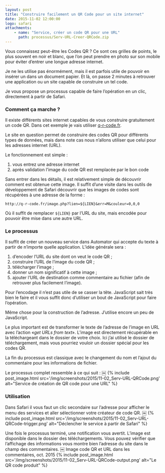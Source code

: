 ```yaml
---
layout: post
title: "Construire facilement un QR Code pour un site internet"
date: 2015-11-02 12:00:00
logo: safari
attachments:
    - name: "Service, créer un code QR pour une URL"
      path: processus/Serv-URL-Creer-QRCode.zip
---
```


Vous connaissez peut-être les Codes QR ? 
Ce sont ces grilles de points, le plus souvent en noir et blanc, 
que l’on peut prendre en photo sur son mobile pour éviter d’entrer une 
longue adresse internet.

Je ne les utilise pas énormément, mais il est parfois utile de pouvoir en 
insérer un dans un document papier. 
Et là, on passe 2 minutes à retrouver une application ou un site capable 
de construire un tel code.

Je vous propose un processus capable de faire l’opération en un clic, 
directement à partir de Safari.

### Comment ça marche ?

Il existe différents sites internet capables de vous construire gratuitement 
un code QR. Dans cet exemple je vais utiliser [q-r-code.fr](http://q-r-code.fr/).

Le site en question permet de construire des codes QR pour différents types de 
données, mais dans note cas nous n’allons utiliser que celui pour les adresses 
internet (URL).

Le fonctionnement est simple :

1. vous entrez une adresse internet
2. après validation l’image du code QR est remplacée par le bon code

Sans entrer dans les détails, il est relativement simple de découvrir comment est obtenue cette image. Il suffit d’une visite dans les outils de développement de Safari découvrir que les images de codes sont récupérées à une adresse de la forme :

```
http://q-r-code.fr/image.php?lien=${LIEN}&err=M&couleur=0,0,0
```

Où il suffit de remplacer `${LIEN}` par l’URL du site, mais encodée pour 
pouvoir être mise dans une autre URL.

### Le processus

Il suffit de créer un nouveau service dans Automator qui accepte du texte à
partir de n’importe quelle application.
L’idée générale sera :

1. d’encoder l’URL du site dont on veut le code QR ;
2. construire l’URL de l’image du code QR ;
3. télécharger l’image ;
4. donner un nom significatif à cette image ;
5. ajouter l’URL de destination comme commentaire au fichier (afin de retrouver 
    plus facilement l’image).

Pour l’encodage il n’est pas utile de se casser la tête. 
JavaScript sait très bien le faire et il vous suffit donc d’utiliser un bout de 
JavaScript pour faire l’opération.

Même chose pour la construction de l’adresse. 
J’utilise encore un peu de JavaScript.

Le plus important est de transformer le texte de l’adresse de l’image en 
URL avec l’action «*get URLs from text*». 
L’image est directement récupérable en la téléchargeant dans le dossier de 
votre choix. Ici j’ai utilisé le dossier de téléchargement, mais vous pourriez 
vouloir un dossier spécial pour les codes QR.

La fin du processus est classique avec le changement du nom et l’ajout du 
commentaire pour les informations de fichier.

Le processus complet ressemble à ce qui suit :
￼
{% include post_image.html 
    src='/img/screenshots/2015/11-02_Serv-URL-QRCode.png' 
    alt="Service de création de QR code pour une URL" %}


### Utilisation

Dans Safari il vous faut un clic secondaire sur l’adresse pour afficher
le menu des services et aller sélectionner votre créateur de code QR.
￼
{% include post_image.html 
    src='/img/screenshots/2015/11-02_Serv-URL-QRCode-trigger.png' 
    alt="Déclencher le service à partir de Safari" %}

Une fois le processus terminé, une notification vous avertit.
L’image est disponible dans le dossier des téléchargements. 
Vous pouvez vérifier que l’affichage des informations vous montre bien 
l’adresse du site dans le champ des commentaires.
￼
Image code QR et URL dans les commentaires, oct. 2015
{% include post_image.html 
    src='/img/screenshots/2015/11-02_Serv-URL-QRCode-output.png' 
    alt="Le QR code produit" %}
